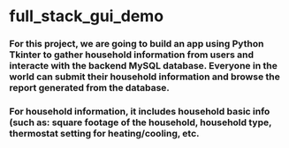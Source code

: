 # full_stack_gui_demo
### For this project, we are going to build an app using Python Tkinter to gather household information from users and interacte with the backend MySQL database. Everyone in the world can submit their household information and browse the report generated from the database.
### For household information, it includes household basic info (such as: square footage of the household, household type, thermostat setting for heating/cooling, etc.

